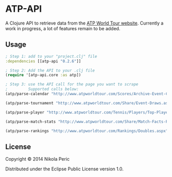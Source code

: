 # ATP-API

A Clojure API to retrieve data from the [ATP World Tour website](http://www.atpworldtour.com/). Currently a work in progress, a lot of features remain to be added.

## Usage

```clj
; Step 1: add to your "project.clj" file
:dependencies [[atp-api "0.2.6"]]

; Step 2: Add the API to your .clj file
(require '[atp-api.core :as atp])

; Step 3: use the API call for the page you want to scrape
;         Supported calls below:
(atp/parse-calendar "http://www.atpworldtour.com/Scores/Archive-Event-Calendar.aspx?t=2&y=2014")

(atp/parse-tournament "http://www.atpworldtour.com/Share/Event-Draws.aspx?e=339&y=2014")

(atp/parse-player "http://www.atpworldtour.com/Tennis/Players/Top-Players/Roger-Federer.aspx")

(atp/parse-match-stats "http://www.atpworldtour.com/Share/Match-Facts-Pop-Up.aspx?t=0339&y=2014&r=4&p=F324")

(atp/parse-rankings "http://www.atpworldtour.com/Rankings/Doubles.aspx")
```

## License

Copyright © 2014 Nikola Peric

Distributed under the Eclipse Public License version 1.0.
